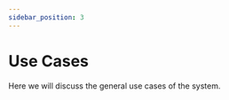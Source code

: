 ```yaml
---
sidebar_position: 3
---
```


# Use Cases

Here we will discuss the general use cases of the system.
